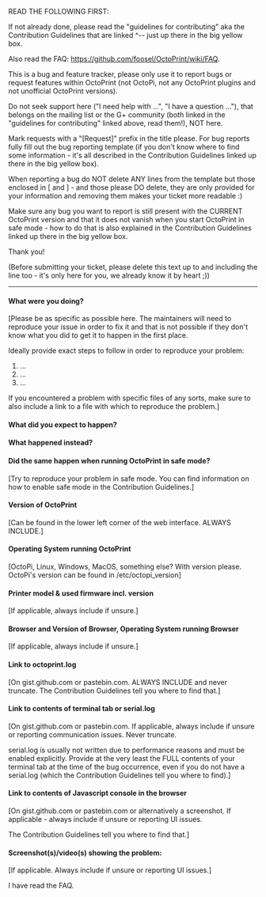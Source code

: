 READ THE FOLLOWING FIRST:

If not already done, please read the "guidelines for contributing"
aka the Contribution Guidelines that are linked ^-- just up there
in the big yellow box.

Also read the FAQ: https://github.com/foosel/OctoPrint/wiki/FAQ.

This is a bug and feature tracker, please only use it to report bugs
or request features within OctoPrint (not OctoPi, not any OctoPrint
plugins and not unofficial OctoPrint versions).

Do not seek support here ("I need help with ...", "I have a
question ..."), that belongs on the mailing list or the G+ community
(both linked in the "guidelines for contributing" linked above, read
them!), NOT here.

Mark requests with a "[Request]" prefix in the title please. For bug
reports fully fill out the bug reporting template (if you don't know
where to find some information - it's all described in the Contribution
Guidelines linked up there in the big yellow box).

When reporting a bug do NOT delete ANY lines from the template but
those enclosed in [ and ] - and those please DO delete, they are
only provided for your information and removing them makes your
ticket more readable :)

Make sure any bug you want to report is still present with the CURRENT
OctoPrint version and that it does not vanish when you start OctoPrint
in safe mode - how to do that is also explained in the Contribution
Guidelines linked up there in the big yellow box.

Thank you!

(Before submitting your ticket, please delete this text up to and
including the line too - it's only here for you, we already know it
by heart ;))

----

#### What were you doing?

[Please be as specific as possible here. The maintainers will need to
reproduce your issue in order to fix it and that is not possible if they
don't know what you did to get it to happen in the first place.

Ideally provide exact steps to follow in order to reproduce your problem:

1. ...
2. ...
3. ...

If you encountered a problem with specific files of any sorts, make sure
to also include a link to a file with which to reproduce the problem.]

#### What did you expect to happen?

#### What happened instead?

#### Did the same happen when running OctoPrint in safe mode?

[Try to reproduce your problem in safe mode. You can find information
on how to enable safe mode in the Contribution Guidelines.]

#### Version of OctoPrint

[Can be found in the lower left corner of the web interface. ALWAYS INCLUDE.]

#### Operating System running OctoPrint

[OctoPi, Linux, Windows, MacOS, something else? With version please.
OctoPi's version can be found in /etc/octopi_version]

#### Printer model & used firmware incl. version

[If applicable, always include if unsure.]

#### Browser and Version of Browser, Operating System running Browser

[If applicable, always include if unsure.]

#### Link to octoprint.log

[On gist.github.com or pastebin.com. ALWAYS INCLUDE and never truncate.
The Contribution Guidelines tell you where to find that.]

#### Link to contents of terminal tab or serial.log

[On gist.github.com or pastebin.com. If applicable, always include if unsure or
reporting communication issues. Never truncate.

serial.log is usually not written due to performance reasons and must be
enabled explicitly. Provide at the very least the FULL contents of your
terminal tab at the time of the bug occurrence, even if you do not have
a serial.log (which the Contribution Guidelines tell you where to find).]

#### Link to contents of Javascript console in the browser

[On gist.github.com or pastebin.com or alternatively a screenshot. If applicable -
always include if unsure or reporting UI issues.

The Contribution Guidelines tell you where to find that.]

#### Screenshot(s)/video(s) showing the problem:

[If applicable. Always include if unsure or reporting UI issues.]

I have read the FAQ.
